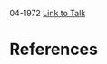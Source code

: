 

04-1972
[Link to Talk](https://www.churchofjesuschrist.org/study/general-conference/1972/04/thursday-afternoon-session?lang=eng)



# References
